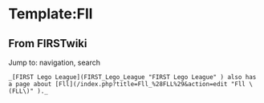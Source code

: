 # Template:Fll

## From FIRSTwiki

Jump to: navigation, search

```
_[FIRST Lego League](FIRST_Lego_League "FIRST Lego League" ) also has a page about [Fll](/index.php?title=Fll_%28FLL%29&action=edit "Fll \(FLL\)" )._
```
